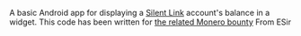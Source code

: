 A basic Android app for displaying a [Silent Link](https://silent.link) account's balance in a widget. This code has been written for [the related Monero bounty](https://bounties.monero.social/posts/179/2-100m-silent-link-develop-android-widget-for-displaying-of-account-balance)
From ESir
